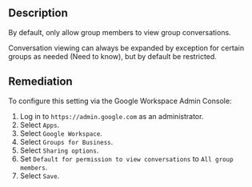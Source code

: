 ## Description

By default, only allow group members to view group conversations.

Conversation viewing can always be expanded by exception for certain groups as needed (Need to know), but by default be restricted.

## Remediation

To configure this setting via the Google Workspace Admin Console:

1. Log in to `https://admin.google.com` as an administrator.
2. Select `Apps`.
3. Select `Google Workspace`.
3. Select `Groups for Business`.
4. Select `Sharing options`.
5. Set `Default for permission to view conversations` to `All group members`.
6. Select `Save`.
